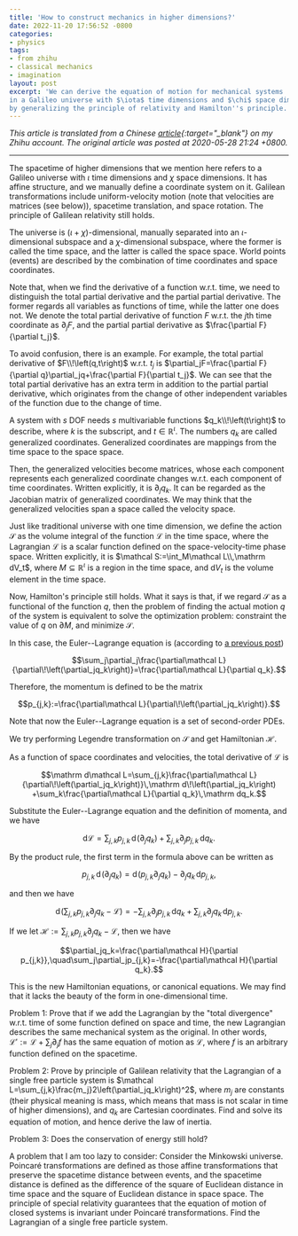```yaml
---
title: 'How to construct mechanics in higher dimensions?'
date: 2022-11-20 17:56:52 -0800
categories:
- physics
tags:
- from zhihu
- classical mechanics
- imagination
layout: post
excerpt: 'We can derive the equation of motion for mechanical systems
in a Galileo universe with $\iota$ time dimensions and $\chi$ space dimensions
by generalizing the principle of relativity and Hamilton''s principle.'
---
```


*This article is translated from a
Chinese [article](https://zhuanlan.zhihu.com/p/142546940){:target="_blank"} on my Zhihu account.
The original article was posted at 2020-05-28 21:24 +0800.*

---

The spacetime of higher dimensions that we mention here refers to a Galileo universe
with $\iota$ time dimensions and $\chi$ space dimensions.
It has affine structure, and we manually define a coordinate system on it.
Galilean transformations include uniform-velocity motion (note that velocities are matrices (see below)),
spacetime translation, and space rotation.
The principle of Galilean relativity still holds.

The universe is $\left(\iota+\chi\right)$-dimensional,
manually separated into an $\iota$-dimensional subspace and a $\chi$-dimensional subspace,
where the former is called the time space, and the latter is called the space space.
World points (events) are described by the combination of time coordinates and space coordinates.

Note that, when we find the derivative of a function w.r.t. time,
we need to distinguish the total partial derivative and the partial partial derivative.
The former regards all variables as functions of time,
while the latter one does not.
We denote the total partial derivative of function $F$ w.r.t. the $j$th time coordinate as $\partial_jF$,
and the partial partial derivative as $\frac{\partial F}{\partial t_j}$.

To avoid confusion, there is an example.
For example, the total partial derivative of $F\\!\left(q,t\right)$ w.r.t. $t_j$
is $\partial_jF=\frac{\partial F}{\partial q}\partial_jq+\frac{\partial F}{\partial t_j}$.
We can see that the total partial derivative has an extra term in addition to the partial partial derivative,
which originates from the change of other independent variables of the function due to the change of time.

A system with $s$ DOF needs $s$ multivariable functions $q_k\\!\left(t\right)$ to describe,
where $k$ is the subscript, and $t\in\mathbb R^\iota$.
The numbers $q_k$ are called generalized coordinates.
Generalized coordinates are mappings from the time space to the space space.

Then, the generalized velocities become matrices,
whose each component represents each generalized coordinate changes w.r.t. each component of time coordinates.
Written explicitly, it is $\partial_jq_k$.
It can be regarded as the Jacobian matrix of generalized coordinates.
We may think that the generalized velocities span a space called the velocity space.

Just like traditional universe with one time dimension,
we define the action $\mathcal S$ as the volume integral of the function $\mathcal L$ in the time space,
where the Lagrangian $\mathcal L$ is a scalar function defined on the space-velocity-time phase space.
Written explicitly, it is $\mathcal S:=\int_M\mathcal L\\,\mathrm dV_t$,
where $M\subseteq\mathbb R^\iota$ is a region in the time space,
and $\mathrm dV_t$ is the volume element in the time space.

Now, Hamilton's principle still holds.
What it says is that, if we regard $\mathcal S$ as a functional of the function $q$,
then the problem of finding the actual motion $q$ of the system is equivalent to solve the optimization problem:
constraint the value of $q$ on $\partial M$, and minimize $\mathcal S$.

In this case, the Euler--Lagrange equation is (according to [a previous post](/math/2020/05/31/high-dim-euler-eq))

$$\sum_j\partial_j\frac{\partial\mathcal L}{\partial\!\left(\partial_jq_k\right)}=\frac{\partial\mathcal L}{\partial q_k}.$$

Therefore, the momentum is defined to be the matrix

$$p_{j,k}:=\frac{\partial\mathcal L}{\partial\!\left(\partial_jq_k\right)}.$$

Note that now the Euler--Lagrange equation is a set of second-order PDEs.

We try performing Legendre transformation on $\mathcal S$ and get Hamiltonian $\mathcal H$.

As a function of space coordinates and velocities, the total derivative of $\mathcal L$ is

$$\mathrm d\mathcal L=\sum_{j,k}\frac{\partial\mathcal L}{\partial\!\left(\partial_jq_k\right)}\,\mathrm d\!\left(\partial_jq_k\right)
+\sum_k\frac{\partial\mathcal L}{\partial q_k}\,\mathrm dq_k.$$

Substitute the Euler--Lagrange equation and the definition of momenta, and we have

$$\mathrm d\mathcal L=\sum_{j,k}p_{j,k}\,\mathrm d\!\left(\partial_jq_k\right)+\sum_{j,k}\partial_jp_{j,k}\,\mathrm dq_k.$$

By the product rule, the first term in the formula above can be written as

$$p_{j,k}\,\mathrm d\!\left(\partial_jq_k\right)=\mathrm d\!\left(p_{j,k}\partial_jq_k\right)-\partial_jq_k\,\mathrm dp_{j,k},$$

and then we have

$$\mathrm d\!\left(\sum_{j,k}p_{j,k}\partial_jq_k-\mathcal L\right)
=-\sum_{j,k}\partial_jp_{j,k}\,\mathrm dq_k+\sum_{j,k}\partial_jq_k\,\mathrm dp_{j,k}.$$

If we let $\mathcal H:=\sum_{j,k}p_{j,k}\partial_jq_k-\mathcal L$,
then we have

$$\partial_jq_k=\frac{\partial\mathcal H}{\partial p_{j,k}},\quad\sum_j\partial_jp_{j,k}=-\frac{\partial\mathcal H}{\partial q_k}.$$

This is the new Hamiltonian equations, or canonical equations.
We may find that it lacks the beauty of the form in one-dimensional time.

Problem 1:
Prove that if we add the Lagrangian by the "total divergence" w.r.t. time of some function defined on space and time,
the new Lagrangian describes the same mechanical system as the original.
In other words, $\mathcal L':=\mathcal L+\sum_j\partial_jf$ has the same equation of motion as $\mathcal L$,
where $f$ is an arbitrary function defined on the spacetime.

Problem 2:
Prove by principle of Galilean relativity that the Lagrangian of a single free particle system is
$\mathcal L=\sum_{j,k}\frac{m_j}2\left(\partial_jq_k\right)^2$,
where $m_j$ are constants (their physical meaning is mass, which means that mass is not scalar in time of higher dimensions),
and $q_k$ are Cartesian coordinates.
Find and solve its equation of motion, and hence derive the law of inertia.

Problem 3:
Does the conservation of energy still hold?

A problem that I am too lazy to consider:
Consider the Minkowski universe.
Poincaré transformations are defined as those affine transformations that preserve the spacetime distance between events,
and the spacetime distance is defined as the difference of the square of Euclidean distance in time space
and the square of Euclidean distance in space space.
The principle of special relativity guarantees that the equation of motion of closed systems is invariant under Poincaré transformations.
Find the Lagrangian of a single free particle system.
